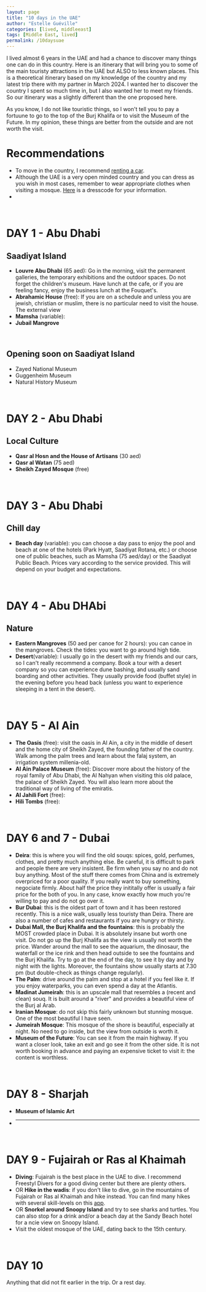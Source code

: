```yaml
---
layout: page
title: "10 days in the UAE"
author: "Estelle Guéville"
categories: [lived, middleeast]
tags: [Middle East, lived]
permalink: /10daysuae
---
```


<base target="_blank">

I lived almost 6 years in the UAE and had a chance to discover many things one can do in this country. Here is an itinerary that will bring you to some of the main touristy attractions in the UAE but ALSO to less known places. This is a theoretical itinerary based on my knowledge of the country and my latest trip there with my partner in March 2024. I wanted her to discover the country I spent so much time in, but I also wanted her to meet my friends. So our itinerary was a slightly different than the one proposed here.

As you know, I do not like touristic things, so I won't tell you to pay a fortuune to go to the top of the Burj Khalifa or to visit the Museum of the Future. In my opinion, these things are better from the outside and are not worth the visit.

# Recommendations
- To move in the country, I recommend [renting a car]().
- Although the UAE is a very open minded country and you can dress as you wish in most cases, remember to wear appropriate clothes when visiting a mosque. [Here]() is a dresscode for your information.
- 

<br>

# DAY 1 - Abu Dhabi
## Saadiyat Island
- **Louvre Abu Dhabi** (65 aed): Go in the morning, visit the permanent galleries, the temporary exhibitions and the outdoor spaces. Do not forget the children's museum. Have lunch at the cafe, or if you are feeling fancy, enjoy the business lunch at the Fouquet's.
- **Abrahamic House** (free): If you are on a schedule and unless you are jewish, christian or muslim, there is no particular need to visit the house. The external view
- **Mamsha** (variable):
- **Jubail Mangrove**

<br>

## Opening soon on Saadiyat Island
- Zayed National Museum
- Guggenheim Museum
- Natural History Museum
 
<br>

# DAY 2 - Abu Dhabi
## Local Culture
- **Qasr al Hosn and the House of Artisans** (30 aed)
- **Qasr al Watan** (75 aed)
- **Sheikh Zayed Mosque** (free)

<br>

# DAY 3 - Abu Dhabi
##  Chill day
- **Beach day** (variable): you can choose a day pass to enjoy the pool and beach at one of the hotels (Park Hyatt, Saadiyat Rotana, etc.) or choose one of public beaches, such as Mamsha (75 aed/day) or the Saadiyat Public Beach.
Prices vary according to the service provided. This will depend on your budget and expectations.

<br>

# DAY 4 - Abu DHAbi
## Nature
- **Eastern Mangroves** (50 aed per canoe for 2 hours): you can canoe in the mangroves. Check the tides: you want to go around high tide.
- **Desert**(variable): I usually go in the desert with my friends and our cars, so I can't really recommend a company. Book a tour with a desert company so you can experience dune bashing, and usually sand boarding and other activities. They usually provide food (buffet style) in the evening before you head back (unless you want to experience sleeping in a tent in the desert).

<br>

# DAY 5 - Al Ain
- **The Oasis** (free): visit the oasis in Al Ain, a city in the middle of desert and the home city of Sheikh Zayed, the founding father of the country. Walk among the palm trees and learn about the falaj system, an irrigation system millenia-old.
- **Al Ain Palace Museum** (free): Discover more about the history of the royal family of Abu Dhabi, the Al Nahyan when visiting this old palace, the palace of Sheikh Zayed. You will also learn more about the traditional way of living of the emiratis.
- **Al Jahili Fort** (free): 
- **Hili Tombs** (free): 


<br>

# DAY 6 and 7 - Dubai
- **Deira**: this is where you will find the old souqs: spices, gold, perfumes, clothes, and pretty much anything else. Be careful, it is difficult to park and people there are very insistent. Be firm when you say no and do not buy anything. Most of the stuff there comes from China and is extremely overpriced for a poor quality. If you really want to buy something, negociate firmly. About half the price they inititally offer is usually a fair price for the both of you. In any case, know exactly how much you're willing to pay and do not go over it.
- **Bur Dubai**: this is the oldest part of town and it has been restored recently. This is a nice walk, usually less touristy than Deira. There are also a number of cafes and restaurants if you are hungry or thirsty.
- **Dubai Mall, the Burj Khalifa and the fountains**: this is probably the MOST crowded place in Dubai. It is absolutely insane but worth one visit. Do not go up the Burj Khalifa as the view is usually not worth the price. Wander around the mall to see the aquarium, the dinosaur, the waterfall or the ice rink and then head outside to see the fountains and the Burj Khalifa. Try to go at the end of the day, to see it by day and by night with the lights. Moreover, the fountains show usually starts at 7.30 pm (but double-check as things change regularly).
- **The Palm**: drive around the palm and stop at a hotel if you feel like it. If you enjoy waterparks, you can even spend a day at the Atlantis.
- **Madinat Jumeirah**: this is an upscale mall that resembles a (recent and clean) souq. It is built around a "river" and provides a beautiful view of the Burj al Arab.
- **Iranian Mosque**: do not skip this fairly unknown but stunning mosque. One of the most beautiful I have seen.
- **Jumeirah Mosque**: This mosque of the shore is beautiful, especially at night. No need to go inside, but the view from outside is worth it.
- **Museum of the Future**: You can see it from the main highway. If you want a closer look, take an exit and go see it from the other side. It is not worth booking in advance and paying an expensive ticket to visit it: the content is worthless.

<br>

# DAY 8 - Sharjah
- **Museum of Islamic Art**
- ****

<br>

# DAY 9 - Fujairah or Ras al Khaimah
- **Diving**: Fujairah is the best place in the UAE to dive. I recommend Freestyl Divers for a good diving center but there are plenty others.
- OR **Hike in the wadis**: if you don't like to dive, go in the mountains of Fujairah or Ras al Khaimah and hike instead. You can find many hikes with several skill-levels on this [app](). 
- OR **Snorkel around Snoopy Island** and try to see sharks and turtles. You can also stop for a drink and/or a beach day at the Sandy Beach hotel for a ncie view on Snoopy Island.
- Visit the oldest mosque of the UAE, dating back to the 15th century.


<br>

# DAY 10
Anything that did not fit earlier in the trip. Or a rest day.

